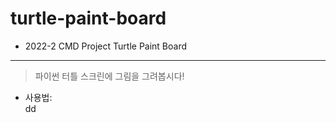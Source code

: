 # turtle-paint-board
* 2022-2 CMD Project Turtle Paint Board
* * *
> 파이썬 터틀 스크린에 그림을 그려봅시다!
- 사용법: </br>
  dd
